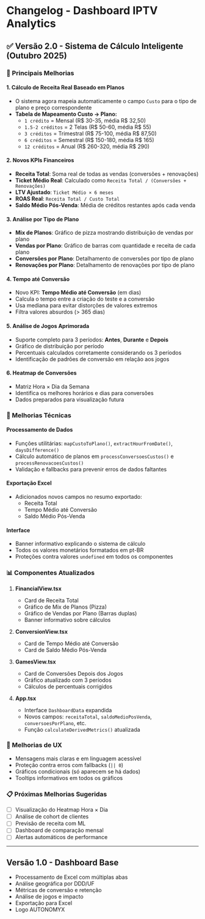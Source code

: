 # Changelog - Dashboard IPTV Analytics

## ✅ Versão 2.0 - Sistema de Cálculo Inteligente (Outubro 2025)

### 🎯 Principais Melhorias

#### 1. **Cálculo de Receita Real Baseado em Planos**
- O sistema agora mapeia automaticamente o campo `Custo` para o tipo de plano e preço correspondente
- **Tabela de Mapeamento Custo → Plano:**
  - `1 crédito` = Mensal (R$ 30-35, média R$ 32,50)
  - `1.5-2 créditos` = 2 Telas (R$ 50-60, média R$ 55)
  - `3 créditos` = Trimestral (R$ 75-100, média R$ 87,50)
  - `6 créditos` = Semestral (R$ 150-180, média R$ 165)
  - `12 créditos` = Anual (R$ 260-320, média R$ 290)

#### 2. **Novos KPIs Financeiros**
- **Receita Total**: Soma real de todas as vendas (conversões + renovações)
- **Ticket Médio Real**: Calculado como `Receita Total / (Conversões + Renovações)`
- **LTV Ajustado**: `Ticket Médio × 6 meses`
- **ROAS Real**: `Receita Total / Custo Total`
- **Saldo Médio Pós-Venda**: Média de créditos restantes após cada venda

#### 3. **Análise por Tipo de Plano**
- **Mix de Planos**: Gráfico de pizza mostrando distribuição de vendas por plano
- **Vendas por Plano**: Gráfico de barras com quantidade e receita de cada plano
- **Conversões por Plano**: Detalhamento de conversões por tipo de plano
- **Renovações por Plano**: Detalhamento de renovações por tipo de plano

#### 4. **Tempo até Conversão**
- Novo KPI: **Tempo Médio até Conversão** (em dias)
- Calcula o tempo entre a criação do teste e a conversão
- Usa mediana para evitar distorções de valores extremos
- Filtra valores absurdos (> 365 dias)

#### 5. **Análise de Jogos Aprimorada**
- Suporte completo para 3 períodos: **Antes**, **Durante** e **Depois**
- Gráfico de distribuição por período
- Percentuais calculados corretamente considerando os 3 períodos
- Identificação de padrões de conversão em relação aos jogos

#### 6. **Heatmap de Conversões**
- Matriz Hora × Dia da Semana
- Identifica os melhores horários e dias para conversões
- Dados preparados para visualização futura

### 🔧 Melhorias Técnicas

#### Processamento de Dados
- Funções utilitárias: `mapCustoToPlano()`, `extractHourFromDate()`, `daysDifference()`
- Cálculo automático de planos em `processConversoesCustos()` e `processRenovacoesCustos()`
- Validação e fallbacks para prevenir erros de dados faltantes

#### Exportação Excel
- Adicionados novos campos no resumo exportado:
  - Receita Total
  - Tempo Médio até Conversão
  - Saldo Médio Pós-Venda

#### Interface
- Banner informativo explicando o sistema de cálculo
- Todos os valores monetários formatados em pt-BR
- Proteções contra valores `undefined` em todos os componentes

### 📊 Componentes Atualizados

1. **FinancialView.tsx**
   - Card de Receita Total
   - Gráfico de Mix de Planos (Pizza)
   - Gráfico de Vendas por Plano (Barras duplas)
   - Banner informativo sobre cálculos

2. **ConversionView.tsx**
   - Card de Tempo Médio até Conversão
   - Card de Saldo Médio Pós-Venda

3. **GamesView.tsx**
   - Card de Conversões Depois dos Jogos
   - Gráfico atualizado com 3 períodos
   - Cálculos de percentuais corrigidos

4. **App.tsx**
   - Interface `DashboardData` expandida
   - Novos campos: `receitaTotal`, `saldoMedioPosVenda`, `conversoesPorPlano`, etc.
   - Função `calculateDerivedMetrics()` atualizada

### 🎨 Melhorias de UX

- Mensagens mais claras e em linguagem acessível
- Proteção contra erros com fallbacks (`|| 0`)
- Gráficos condicionais (só aparecem se há dados)
- Tooltips informativos em todos os gráficos

### 📋 Próximas Melhorias Sugeridas

- [ ] Visualização do Heatmap Hora × Dia
- [ ] Análise de cohort de clientes
- [ ] Previsão de receita com ML
- [ ] Dashboard de comparação mensal
- [ ] Alertas automáticos de performance

---

## Versão 1.0 - Dashboard Base

- Processamento de Excel com múltiplas abas
- Análise geográfica por DDD/UF
- Métricas de conversão e retenção
- Análise de jogos e impacto
- Exportação para Excel
- Logo AUTONOMYX
